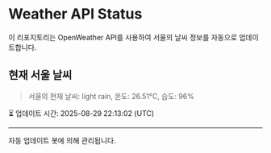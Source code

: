 
# Weather API Status

이 리포지토리는 OpenWeather API를 사용하여 서울의 날씨 정보를 자동으로 업데이트합니다.

## 현재 서울 날씨
> 서울의 현재 날씨: light rain, 온도: 26.51°C, 습도: 96%

⏳ 업데이트 시간: 2025-08-29 22:13:02 (UTC)

---
자동 업데이트 봇에 의해 관리됩니다.
